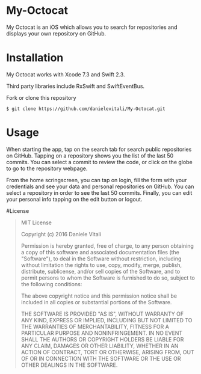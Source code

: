 # My-Octocat

My Octocat is an iOS which allows you to search for repositories and displays your own repository on GitHub. 

# Installation
My Octocat works with Xcode 7.3 and Swift 2.3.

Third party libraries include RxSwift and SwiftEventBus.

Fork or clone this repository
```
$ git clone https://github.com/danielevitali/My-Octocat.git
```

# Usage
When starting the app, tap on the search tab for search public repositories on GitHub. Tapping on a repository shows you the list of the last 50 commits. You can select a commit to review the code, or click on the globe to go to the repository webpage.

From the home scringscreen, you can tap on login, fill the form with your credentials and see your data and personal repositories on GitHub. You can select a repository in order to see the last 50 commits. Finally, you can edit your personal info tapping on the edit button or logout.


#License
>MIT License
>
>Copyright (c) 2016 Daniele Vitali
>
>Permission is hereby granted, free of charge, to any person obtaining a copy
>of this software and associated documentation files (the "Software"), to deal
>in the Software without restriction, including without limitation the rights
>to use, copy, modify, merge, publish, distribute, sublicense, and/or sell
>copies of the Software, and to permit persons to whom the Software is
>furnished to do so, subject to the following conditions:
>
>The above copyright notice and this permission notice shall be included in all
>copies or substantial portions of the Software.
>
>THE SOFTWARE IS PROVIDED "AS IS", WITHOUT WARRANTY OF ANY KIND, EXPRESS OR
>IMPLIED, INCLUDING BUT NOT LIMITED TO THE WARRANTIES OF MERCHANTABILITY,
>FITNESS FOR A PARTICULAR PURPOSE AND NONINFRINGEMENT. IN NO EVENT SHALL THE
>AUTHORS OR COPYRIGHT HOLDERS BE LIABLE FOR ANY CLAIM, DAMAGES OR OTHER
>LIABILITY, WHETHER IN AN ACTION OF CONTRACT, TORT OR OTHERWISE, ARISING FROM,
>OUT OF OR IN CONNECTION WITH THE SOFTWARE OR THE USE OR OTHER DEALINGS IN THE
>SOFTWARE.
